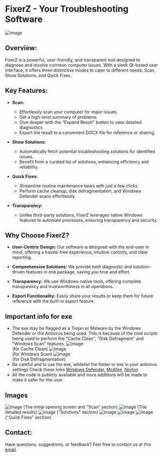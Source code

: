# FixerZ - Your Troubleshooting Software
![image](https://github.com/tarush10000/FixerZ/assets/62472697/ed13f19f-a7de-43ef-b985-4f37bdb1a342)

## Overview:

FixerZ is a powerful, user-friendly, and transparent tool designed to diagnose and resolve common computer issues. With a sleek Qt-based user interface, it offers three distinctive modes to cater to different needs: Scan, Show Solutions, and Quick Fixes.

## Key Features:

- **Scan:**
  - Effortlessly scan your computer for major issues.
  - Get a high-level summary of problems.
  - Dive deeper with the "Expand Result" button to view detailed diagnostics.
  - Export the result to a convenient DOCX file for reference or sharing.

- **Show Solutions:**
  - Automatically fetch potential troubleshooting solutions for identified issues.
  - Benefit from a curated list of solutions, enhancing efficiency and reliability.

- **Quick Fixes:**
  - Streamline routine maintenance tasks with just a few clicks.
  - Perform cache cleanup, disk defragmentation, and Windows Defender scans effortlessly.

- **Transparency:**
  - Unlike third-party solutions, FixerZ leverages native Windows features to automate processes, ensuring transparency and security.

## Why Choose FixerZ?

- **User-Centric Design:** Our software is designed with the end-user in mind, offering a hassle-free experience, intuitive controls, and clear reporting.

- **Comprehensive Solutions:** We provide both diagnostic and solution-driven features in one package, saving you time and effort.

- **Transparency:** We use Windows-native tools, offering complete transparency and trustworthiness in all operations.

- **Export Functionality:** Easily share your results or keep them for future reference with the built-in export feature.

## Important info for exe
- The exe may be flagged as a Trojan or Malware by the Windows Defender or the Antivirus being used.
This is because of the cmd scripts being used to perform the "Cache Clean", "Disk Defragment" and "Windows Scan" features.
![image](https://github.com/tarush10000/FixerZ/assets/62472697/b5e4f231-2c75-4282-92db-7f047e500a61) <br>
(for Cache Clean)
![image](https://github.com/tarush10000/FixerZ/assets/62472697/4139edbb-9302-41ca-a6f1-0483b0e66b98) <br>
(for Windows Scan)
![image](https://github.com/tarush10000/FixerZ/assets/62472697/1f2b3f25-760a-42fa-96de-c66bac3bf6b1) <br>
(for Disk Defragmentation)
- Be careful and to use the exe, whitelist the folder or exe in your antivirus settings
Check these links 
[Windows Defender](https://support.microsoft.com/en-us/windows/add-an-exclusion-to-windows-security-811816c0-4dfd-af4a-47e4-c301afe13b26#:~:text=Go%20to%20Start%20%3E%20Settings%20%3E%20Update,%2C%20file%20types%2C%20or%20process.),
[McAfee](https://www.mcafee.com/support/?page=shell&shell=article-view&articleId=TS102056), [Norton](https://support.norton.com/sp/en/us/home/current/solutions/v3672136)
- All the code is publicly available and more additions will be made to make it safer for the user.
  
## Images
![image](https://github.com/HardikBansal206/FixerZ/assets/62472697/52a6bba9-8f76-45d8-a326-804d0b911920)
(The initial opening screen and "Scan" section)
![image](https://github.com/tarush10000/FixerZ/assets/62472697/0840ee08-34f9-4647-a127-a3a742cc99aa)
(The detailed results)
![image](https://github.com/HardikBansal206/FixerZ/assets/62472697/09aeb035-af32-4dca-830e-155b24a6153b)
("Solutions" section)
![image](https://github.com/HardikBansal206/FixerZ/assets/62472697/70254885-92ec-4144-804d-799ce257e6a6)
![image](https://github.com/HardikBansal206/FixerZ/assets/62472697/ce6e17fb-5ea4-4d93-8027-ae3263017756)
![image](https://github.com/HardikBansal206/FixerZ/assets/62472697/76ee1b24-53ad-41d7-bf88-ab4a4522ef98)
("Quick Fixes" section)

## Contact:

Have questions, suggestions, or feedback? Feel free to contact us at this [email](mailto:tarushagarwal2003@gmail.com).
